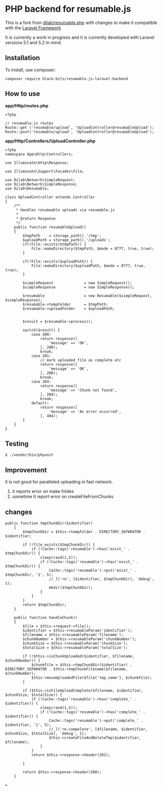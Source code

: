 # PHP backend for resumable.js

This is a fork from [dilab/resumable.php](https://github.com/dilab/resumable.php) with changes to make it compatible with the [Laravel Framework](https://github.com/laravel/laravel)

It is currently a work in progress and it is currently developed with Laravel versions 5.1 and 5.2 in mind.

## Installation

To install, use composer:

``` composer require black-bits/resumable.js-laravel-backend ```


## How to use
**app/Http/routes.php**

```
<?php

// resumable.js routes
Route::get ('resumable/upload', 'UploadController@resumableUpload');
Route::post('resumable/upload', 'UploadController@resumableUpload');
```


**app/Http/Controllers/UploadController.php**

```
<?php
namespace App\Http\Controllers;

use Illuminate\Http\Response;

use Illuminate\Support\Facades\File;

use Dilab\Network\SimpleRequest;
use Dilab\Network\SimpleResponse;
use Dilab\Resumable;

class UploadController extends Controller
{
    /**
     * Handles resumeable uploads via resumable.js
     * 
     * @return Response
     */
    public function resumableUpload()
    {
        $tmpPath    = storage_path().'/tmp';
        $uploadPath = storage_path().'/uploads';
        if(!File::exists($tmpPath)) {
            File::makeDirectory($tmpPath, $mode = 0777, true, true);
        }

        if(!File::exists($uploadPath)) {
            File::makeDirectory($uploadPath, $mode = 0777, true, true);
        }

        $simpleRequest              = new SimpleRequest();
        $simpleResponse             = new SimpleResponse();

        $resumable                  = new Resumable($simpleRequest, $simpleResponse);
        $resumable->tempFolder      = $tmpPath;
        $resumable->uploadFolder    = $uploadPath;


        $result = $resumable->process();
        
        switch($result) {
            case 200:
                return response([
                    'message' => 'OK',
                ], 200);
                break;
            case 201:
                // mark uploaded file as complete etc
                return response([
                    'message' => 'OK',
                ], 200);
                break;
            case 204:
                return response([
                    'message' => 'Chunk not found',
                ], 204);
                break;
            default:
                return response([
                    'message' => 'An error occurred',
                ], 404);
        }
    }
}
```



## Testing
```
$ ./vendor/bin/phpunit
```

## Improvement 

it is not good for paralleled uploading in fast network. 
1. it reports error on make foldes
2. sometime it report error on createFileFromChunks

## changes

```
public function tmpChunkDir($identifier)
    {
        $tmpChunkDir = $this->tempFolder . DIRECTORY_SEPARATOR . $identifier;

        if (!file_exists($tmpChunkDir)) {
            if (!Cache::tags('resumable')->has('exist_' . $tmpChunkDir)) {
                sleep(rand(1,5));
                if (!Cache::tags('resumable')->has('exist_' . $tmpChunkDir)) {
                    Cache::tags('resumable')->put('exist_' . $tmpChunkDir, '1', 5);
                    //_l('re', [$identifier, $tmpChunkDir], 'debug', 1);
                    mkdir($tmpChunkDir);
                }
            }
        }
        return $tmpChunkDir;
    }
    
    public function handleChunk()
    {
        $file = $this->request->file();
        $identifier = $this->resumableParam('identifier');
        $filename = $this->resumableParam('filename');
        $chunkNumber = $this->resumableParam('chunkNumber');
        $chunkSize = $this->resumableParam('chunkSize');
        $totalSize = $this->resumableParam('totalSize');

        if (!$this->isChunkUploaded($identifier, $filename, $chunkNumber)) {
            $chunkFile = $this->tmpChunkDir($identifier) . DIRECTORY_SEPARATOR . $this->tmpChunkFilename($filename, $chunkNumber);
            $this->moveUploadedFile($file['tmp_name'], $chunkFile);
        }

        if ($this->isFileUploadComplete($filename, $identifier, $chunkSize, $totalSize)) {
            if (!Cache::tags('resumable')->has('complete_' . $identifier)) {
                sleep(rand(1,5));
                if (!Cache::tags('resumable')->has('complete_' . $identifier)) {
                    Cache::tags('resumable')->put('complete_' . $identifier, '1', 5);
                    //_l('re-compelete', [$filename, $identifier, $chunkSize, $totalSize], 'debug', 1);
                    $this->createFileAndDeleteTmp($identifier, $filename);
                }
            }
            return $this->response->header(201);

        }

        return $this->response->header(200);
    }

=
```

